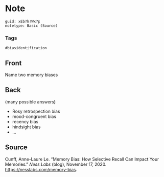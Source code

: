 # Note
```
guid: xEb?h!Wx?p
notetype: Basic (Source)
```

### Tags
```
#biasidentification
```

## Front
Name two memory biases

## Back
(many possible answers)
<ul><li>Rosy retrospection bias</li><li>mood-congruent bias</li><li>recency bias</li><li>hindsight bias</li><li>...</li></ul>

## Source
<div>
<div>Cunff, Anne-Laure Le. “Memory Bias: How Selective Recall Can Impact Your Memories.” <i>Ness Labs</i> (blog), November 17, 2020. <a href="https://nesslabs.com/memory-bias">https://nesslabs.com/memory-bias</a>.</div>
</div>

